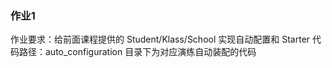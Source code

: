 ### 作业1
作业要求：给前面课程提供的 Student/Klass/School 实现自动配置和 Starter
代码路径：auto_configuration 目录下为对应演练自动装配的代码


